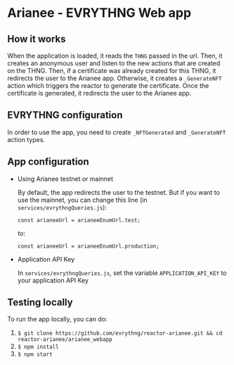 # Arianee - EVRYTHNG Web app

## How it works

When the application is loaded, it reads the `THNG` passed in the url.
Then, it creates an anonymous user and listen to the new actions that are created on the THNG.
Then, if a certificate was already created for this THNG, it redirects the user to the Arianee app.
Otherwise, it creates a `_GenerateNFT` action which triggers the reactor to generate the certificate.
Once the certificate is generated, it redirects the user to the Arianee app.

## EVRYTHNG configuration

In order to use the app, you need to create `_NFTGenerated` and `_GenerateNFT` action types.

## App configuration

- Using Arianee testnet or mainnet

    By default, the app redirects the user to the testnet.
    But if you want to use the mainnet, you can change this line (in `services/evrythngQueries.js`):
    ```
    const arianeeUrl = arianeeEnumUrl.test;
    ```
    to:
    ```
    const arianeeUrl = arianeeEnumUrl.production;
    ```

- Application API Key

    In `services/evrythngQueries.js`, set the variable `APPLICATION_API_KEY` to your application API Key

## Testing locally

To run the app locally, you can do:

1. `$ git clone https://github.com/evrythng/reactor-arianee.git && cd reactor-arianee/arianee_webapp`
2. `$ npm install`
3. `$ npm start`
